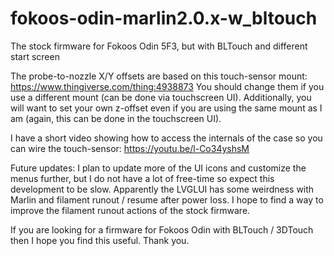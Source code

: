 # fokoos-odin-marlin2.0.x-w_bltouch
The stock firmware for Fokoos Odin 5F3, but with BLTouch and different start screen

The probe-to-nozzle X/Y offsets are based on this touch-sensor mount:  https://www.thingiverse.com/thing:4938873
You should change them if you use a different mount (can be done via touchscreen UI).  Additionally, you will want to set your own z-offset even if you are using the same mount as I am (again, this can be done in the touchscreen UI).

I have a short video showing how to access the internals of the case so you can wire the touch-sensor:  https://youtu.be/l-Co34yshsM

Future updates:
I plan to update more of the UI icons and customize the menus further, but I do not have a lot of free-time so expect this development to be slow.
Apparently the LVGLUI has some weirdness with Marlin and filament runout / resume after power loss.  I hope to find a way to improve the filament runout actions of the stock firmware.

If you are looking for a firmware for Fokoos Odin with BLTouch / 3DTouch then I hope you find this useful.  Thank you.
